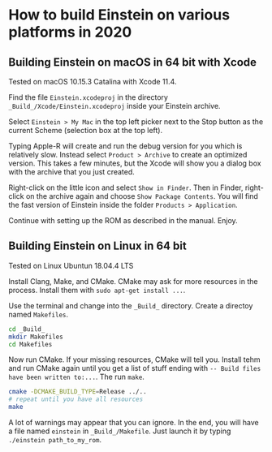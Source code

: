 
How to build Einstein on various platforms in 2020
==================================================


Building Einstein on macOS in 64 bit with Xcode
-----------------------------------------------

Tested on macOS 10.15.3 Catalina with Xcode 11.4.

Find the file `Einstein.xcodeproj` in the directory `_Build_/Xcode/Einstein.xcodeproj` 
inside your Einstein archive.

Select `Einstein > My Mac` in the top left picker next to the Stop button as the current 
Scheme (selection box at the top left). 

Typing Apple-R will create and run the debug version for you which is relatively slow.
Instead select `Product > Archive` to create an optimized version. This takes a few minutes,
but the Xcode will show you a dialog box with the archive that you just created.

Right-click on the little icon and select `Show in Finder`. Then in Finder, right-click
on the archive again and choose `Show Package Contents`. You will find the fast version 
of Einstein inside the folder `Products > Application`.

Continue with setting up the ROM as described in the manual. Enjoy.


Building Einstein on Linux in 64 bit
------------------------------------

Tested on Linux Ubuntun 18.04.4 LTS

Install Clang, Make, and CMake. CMake may ask for more resources in the process. Install
them with `sudo apt-get install ...`.

Use the terminal and change into the `_Build_` directory. Create a directoy named `Makefiles`.

```bash
cd _Build_
mkdir Makefiles
cd Makefiles
```

Now run CMake. If your missing resources, CMake will tell you. Install tehm and run CMake again 
until you get a list of stuff ending with `-- Build files have been written to:...`. The run `make`.

```bash
cmake -DCMAKE_BUILD_TYPE=Release ../..
# repeat until you have all resources
make 
```

A lot of warnings may appear that you can ignore. In the end, you will have a file named
`einstein` in `_Build_/Makefile`. Just launch it by typing `./einstein path_to_my_rom`.
